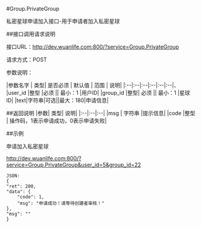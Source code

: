 #Group.PrivateGroup

私密星球申请加入接口-用于申请者加入私密星球

##接口调用请求说明

接口URL：http://dev.wuanlife.com:800/?service=Group.PrivateGroup

请求方式：POST

参数说明：

|参数名字   | 类型|  是否必须   | 默认值   | 范围      |  说明|
|:--|:--|:--|:--|:--|:--|、
|user_id    |整型 |必须 ||   最小：1   |用户ID|
|group_id   |整型|    必须  ||   最小：1   |星球ID|
|text|字符串|可选||最大：180|申请信息|


##返回说明
|参数|        类型|   说明|
|:--|:--|:--|
|msg           |  字符串 |提示信息|
|code            |整型 |  操作码，1表示申请成功，0表示申请失败|


##示例

申请加入私密星球

http://dev.wuanlife.com:800/?service=Group.PrivateGroup&user_id=5&group_id=22

    JSON:
    {
    "ret": 200,
    "data": {
        "code": 1,
        "msg": "申请成功！请等待创建者审核！"
    },
    "msg": ""
    }
